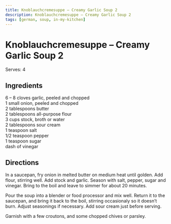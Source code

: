 ```yaml
---
title: Knoblauchcremesuppe – Creamy Garlic Soup 2
description: Knoblauchcremesuppe – Creamy Garlic Soup 2
tags: [german, soup, in-my-kitchen]
---
```


# Knoblauchcremesuppe – Creamy Garlic Soup 2
Serves: 4

## Ingredients
6 – 8 cloves garlic, peeled and chopped  
1 small onion, peeled and chopped  
2 tablespoons butter  
2 tablespoons all-purpose flour  
3 cups stock, broth or water  
2 tablespoons sour cream  
1 teaspoon salt  
1/2 teaspoon pepper  
1 teaspoon sugar  
dash of vinegar

## Directions
In a saucepan, fry onion in melted butter on medium heat until golden. Add flour, stirring well. Add stock and garlic. Season with salt, pepper, sugar and vinegar. Bring to the boil and leave to simmer for about 20 minutes.

Pour the soup into a blender or food processor and mix well. Return it to the saucepan, and bring it back to the boil, stirring occasionaly so it doesn’t burn. Adjust seasonings if necessary. Add sour cream just before serving.

Garnish with a few croutons, and some chopped chives or parsley.